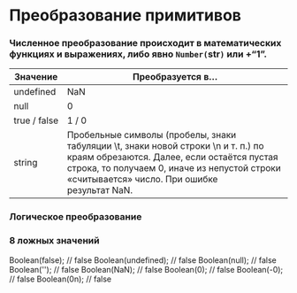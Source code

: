 # Преобразование примитивов

### Численное преобразование происходит в математических функциях и выражениях, либо явно `Number(`str`)` или  +“1”.

| Значение | Преобразуется в… |
| --- | --- |
| undefined | NaN |
| null | 0 |
| true / false | 1 / 0 |
| string | Пробельные символы (пробелы, знаки табуляции \t, знаки новой строки \n и т. п.) по краям обрезаются. Далее, если остаётся пустая строка, то получаем 0, иначе из непустой строки «считывается» число. При ошибке результат NaN. |

### Логическое преобразование

### 8 ложных значений

Boolean(false);               // false
Boolean(undefined);     // false
Boolean(null);                // false
Boolean('');                    // false
Boolean(NaN);               // false
Boolean(0);                    // false
Boolean(-0);                  // false
Boolean(0n);                  // false